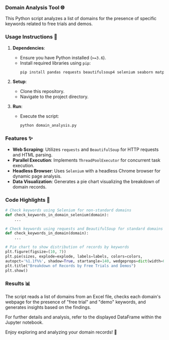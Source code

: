 ### Domain Analysis Tool 🌐

This Python script analyzes a list of domains for the presence of specific keywords related to free trials and demos.

### Usage Instructions 📝

1. **Dependencies**:
   - Ensure you have Python installed (`>=3.6`).
   - Install required libraries using `pip`:
     ```bash
     pip install pandas requests beautifulsoup4 selenium seaborn matplotlib
     ```

2. **Setup**:
   - Clone this repository.
   - Navigate to the project directory.

3. **Run**:
   - Execute the script:
     ```bash
     python domain_analysis.py
     ```

### Features ✨

- **Web Scraping**: Utilizes `requests` and `BeautifulSoup` for HTTP requests and HTML parsing.
- **Parallel Execution**: Implements `ThreadPoolExecutor` for concurrent task execution.
- **Headless Browser**: Uses `Selenium` with a headless Chrome browser for dynamic page analysis.
- **Data Visualization**: Generates a pie chart visualizing the breakdown of domain records.

### Code Highlights 🚀

```python
# Check keywords using Selenium for non-standard domains
def check_keywords_in_domain_selenium(domain):
    ...

# Check keywords using requests and BeautifulSoup for standard domains
def check_keywords_in_domain(domain):
    ...

# Pie chart to show distribution of records by keywords
plt.figure(figsize=(10, 7))
plt.pie(sizes, explode=explode, labels=labels, colors=colors,
autopct='%1.1f%%', shadow=True, startangle=140, wedgeprops=dict(width=0.3))
plt.title("Breakdown of Records by Free Trials and Demos")
plt.show()
```

### Results 📊

The script reads a list of domains from an Excel file, checks each domain's webpage for the presence of "free trial" and "demo" keywords, and generates insights based on the findings.

For further details and analysis, refer to the displayed DataFrame within the Jupyter notebook.

Enjoy exploring and analyzing your domain records! 🚀
